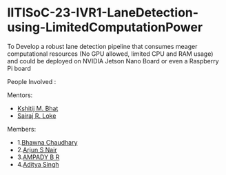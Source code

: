 # IITISoC-23-IVR1-LaneDetection-using-LimitedComputationPower
To Develop a robust lane detection pipeline that consumes meager computational resources (No GPU allowed, limited CPU and RAM usage) and could be deployed on NVIDIA Jetson Nano Board or even a Raspberry Pi board

People Involved :


Mentors:
- [Kshitij M. Bhat](https://github.com/KshitijBhat) 
- [Sairaj R. Loke](https://github.com/SairajLoke)

Members:
<br>
- 1.[Bhawna Chaudhary](https://github.com/WebWizard104)
- 2.[Arjun S Nair](https://github.com/arjun-593)
- 3.[AMPADY B R](https://github.com/ampady06)
- 4.[Aditya Singh](https://github.com/AdityaSingh1199)
